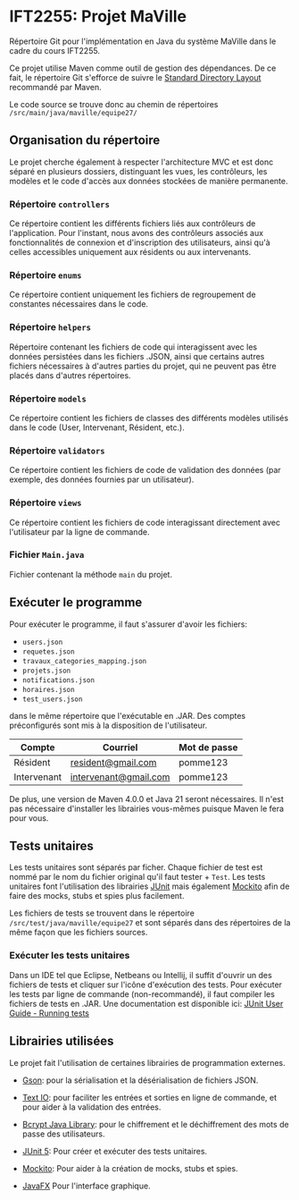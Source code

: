 # IFT2255: Projet MaVille

Répertoire Git pour l'implémentation en Java du système MaVille dans le cadre du cours IFT2255.

Ce projet utilise Maven comme outil de gestion des dépendances. De ce fait, le répertoire Git s'efforce de suivre le [Standard Directory Layout](https://maven.apache.org/guides/introduction/introduction-to-the-standard-directory-layout.html) recommandé par Maven.

Le code source se trouve donc au chemin de répertoires `/src/main/java/maville/equipe27/`

## Organisation du répertoire

Le projet cherche également à respecter l'architecture MVC et est donc séparé en plusieurs dossiers, distinguant les vues, les contrôleurs, les modèles et le code d'accès aux données stockées de manière permanente.

### Répertoire `controllers`
Ce répertoire contient les différents fichiers liés aux contrôleurs de l'application. Pour l'instant, nous avons des contrôleurs associés aux fonctionnalités de connexion et d'inscription des utilisateurs, ainsi qu'à celles accessibles uniquement aux résidents ou aux intervenants.

### Répertoire `enums`
Ce répertoire contient uniquement les fichiers de regroupement de constantes nécessaires dans le code.

### Répertoire `helpers`
Répertoire contenant les fichiers de code qui interagissent avec les données persistées dans les fichiers .JSON, ainsi que certains autres fichiers nécessaires à d'autres parties du projet, qui ne peuvent pas être placés dans d'autres répertoires.

### Répertoire `models`
Ce répertoire contient les fichiers de classes des différents modèles utilisés dans le code (User, Intervenant, Résident, etc.).

### Répertoire `validators`
Ce répertoire contient les fichiers de code de validation des données (par exemple, des données fournies par un utilisateur).

### Répertoire `views`
Ce répertoire contient les fichiers de code interagissant directement avec l'utilisateur par la ligne de commande.

### Fichier `Main.java`
Fichier contenant la méthode `main` du projet. 

## Exécuter le programme
Pour exécuter le programme, il faut s'assurer d'avoir les fichiers:
- `users.json`
- `requetes.json`
- `travaux_categories_mapping.json`
- `projets.json`
- `notifications.json`
- `horaires.json`
- `test_users.json`

dans le même répertoire que l'exécutable en .JAR. Des comptes préconfigurés sont mis à la disposition de l'utilisateur.

| Compte      | Courriel              | Mot de passe |
|-------------|-----------------------|--------------|
| Résident    | resident@gmail.com    | pomme123     |
| Intervenant | intervenant@gmail.com | pomme123     |

De plus, une version de Maven 4.0.0 et Java 21 seront nécessaires. Il n'est pas nécessaire d'installer les librairies
vous-mêmes puisque Maven le fera pour vous.

## Tests unitaires
Les tests unitaires sont séparés par ficher. Chaque fichier de test est nommé par le nom du fichier original qu'il faut tester + `Test`.
Les tests unitaires font l'utilisation des librairies [JUnit](https://junit.org/junit5/) mais également [Mockito](https://site.mockito.org/) afin de faire des mocks, stubs et spies plus facilement.

Les fichiers de tests se trouvent dans le répertoire `/src/test/java/maville/equipe27` et sont séparés dans des répertoires de la même façon que les fichiers sources.

### Exécuter les tests unitaires
Dans un IDE tel que Eclipse, Netbeans ou Intellij, il suffit d'ouvrir un des fichiers de tests et cliquer sur l'icône d'exécution des tests.
Pour exécuter les tests par ligne de commande (non-recommandé), il faut compiler les fichiers de tests en .JAR. Une documentation est disponible ici: [JUnit User Guide - Running tests](https://junit.org/junit5/docs/current/user-guide/#running-tests)

## Librairies utilisées
Le projet fait l'utilisation de certaines librairies de programmation externes.

- [Gson](https://github.com/google/gson): pour la sérialisation et la désérialisation de fichiers JSON.

- [Text IO](https://text-io.beryx.org/releases/latest/): pour faciliter les entrées et sorties en ligne de commande, et pour aider à la validation des entrées.

- [Bcrypt Java Library](https://github.com/patrickfav/bcrypt): pour le chiffrement et le déchiffrement des mots de passe des utilisateurs.

- [JUnit 5](https://junit.org/junit5/): Pour créer et exécuter des tests unitaires.

- [Mockito](https://site.mockito.org/): Pour aider à la création de mocks, stubs et spies.

- [JavaFX](https://openjfx.io/) Pour l'interface graphique.